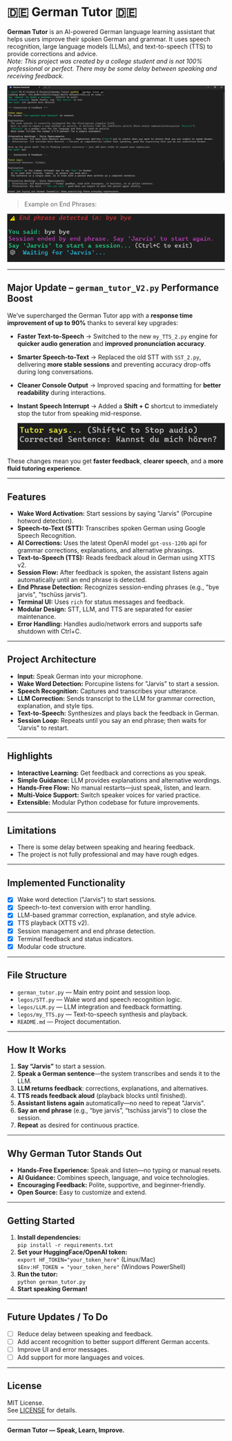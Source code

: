 # 🇩🇪 German Tutor 🇩🇪

**German Tutor** is an AI-powered German language learning assistant that helps users improve their spoken German and grammar. It uses speech recognition, large language models (LLMs), and text-to-speech (TTS) to provide corrections and advice.  
*Note: This project was created by a college student and is not 100% professional or perfect. There may be some delay between speaking and receiving feedback.*

![alt text](assets/image.png)

> Example on End Phrases:

![alt text](assets/image_3.png)

---
## **Major Update – `german_tutor_V2.py` Performance Boost** 

We’ve supercharged the German Tutor app with a **response time improvement of up to 90%** thanks to several key upgrades:

* **Faster Text-to-Speech** → Switched to the new `my_TTS_2.py` engine for **quicker audio generation** and **improved pronunciation accuracy**.
* **Smarter Speech-to-Text** → Replaced the old STT with `SST_2.py`, delivering **more stable sessions** and preventing accuracy drop-offs during long conversations.
* **Cleaner Console Output** → Improved spacing and formatting for **better readability** during interactions. 
* **Instant Speech Interrupt** → Added a **Shift + C** shortcut to immediately stop the tutor from speaking mid-response. 
  
  ![alt text](assets/image_2.png)

These changes mean you get **faster feedback**, **clearer speech**, and a **more fluid tutoring experience**.


---

## Features

- **Wake Word Activation:** Start sessions by saying "Jarvis" (Porcupine hotword detection).
- **Speech-to-Text (STT):** Transcribes spoken German using Google Speech Recognition.
- **AI Corrections:** Uses the latest OpenAI model `gpt-oss-120b` api for grammar corrections, explanations, and alternative phrasings.
- **Text-to-Speech (TTS):** Reads feedback aloud in German using XTTS v2.
- **Session Flow:** After feedback is spoken, the assistant listens again automatically until an end phrase is detected.
- **End Phrase Detection:** Recognizes session-ending phrases (e.g., "bye jarvis", "tschüss jarvis").
- **Terminal UI:** Uses `rich` for status messages and feedback.
- **Modular Design:** STT, LLM, and TTS are separated for easier maintenance.
- **Error Handling:** Handles audio/network errors and supports safe shutdown with Ctrl+C.

---

## Project Architecture

- **Input:** Speak German into your microphone.
- **Wake Word Detection:** Porcupine listens for "Jarvis" to start a session.
- **Speech Recognition:** Captures and transcribes your utterance.
- **LLM Correction:** Sends transcript to the LLM for grammar correction, explanation, and style tips.
- **Text-to-Speech:** Synthesizes and plays back the feedback in German.
- **Session Loop:** Repeats until you say an end phrase; then waits for "Jarvis" to restart.

---

## Highlights

- **Interactive Learning:** Get feedback and corrections as you speak.
- **Simple Guidance:** LLM provides explanations and alternative wordings.
- **Hands-Free Flow:** No manual restarts—just speak, listen, and learn.
- **Multi-Voice Support:** Switch speaker voices for varied practice.
- **Extensible:** Modular Python codebase for future improvements.

---

## Limitations

- There is some delay between speaking and hearing feedback.
- The project is not fully professional and may have rough edges.

---

## Implemented Functionality

- [x] Wake word detection ("Jarvis") to start sessions.
- [x] Speech-to-text conversion with error handling.
- [x] LLM-based grammar correction, explanation, and style advice.
- [x] TTS playback (XTTS v2).
- [x] Session management and end phrase detection.
- [x] Terminal feedback and status indicators.
- [x] Modular code structure.

---

## File Structure

- `german_tutor.py` — Main entry point and session loop.
- `legos/STT.py` — Wake word and speech recognition logic.
- `legos/LLM.py` — LLM integration and feedback formatting.
- `legos/my_TTS.py` — Text-to-speech synthesis and playback.
- `README.md` — Project documentation.

---

## How It Works

1. **Say “Jarvis”** to start a session.
2. **Speak a German sentence**—the system transcribes and sends it to the LLM.
3. **LLM returns feedback**: corrections, explanations, and alternatives.
4. **TTS reads feedback aloud** (playback blocks until finished).
5. **Assistant listens again** automatically—no need to repeat "Jarvis".
6. **Say an end phrase** (e.g., “bye jarvis”, “tschüss jarvis”) to close the session.
7. **Repeat** as desired for continuous practice.

---

## Why German Tutor Stands Out

- **Hands-Free Experience:** Speak and listen—no typing or manual resets.
- **AI Guidance:** Combines speech, language, and voice technologies.
- **Encouraging Feedback:** Polite, supportive, and beginner-friendly.
- **Open Source:** Easy to customize and extend.

---

## Getting Started

1. **Install dependencies:**  
   `pip install -r requirements.txt`
2. **Set your HuggingFace/OpenAI token:**  
   `export HF_TOKEN="your_token_here"` (Linux/Mac)  
   `$Env:HF_TOKEN = "your_token_here"` (Windows PowerShell)
3. **Run the tutor:**  
   `python german_tutor.py`
4. **Start speaking German!**

---

## Future Updates / To Do

- [ ] Reduce delay between speaking and feedback.
- [ ] Add accent recognition to better support different German accents.
- [ ] Improve UI and error messages.
- [ ] Add support for more languages and voices.

---

## License

MIT License.  
See [LICENSE](LICENSE) for details.

---

**German Tutor — Speak, Learn, Improve.**